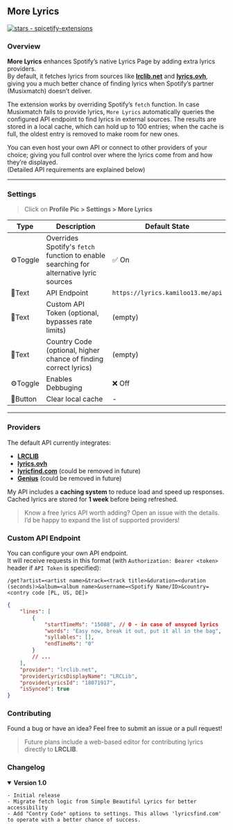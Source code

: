 ## More Lyrics

<a href="https://github.com/Kamiloo13/spicetify-extensions"><img src="https://img.shields.io/github/stars/Kamiloo13/spicetify-extensions?style=social&amp;logo=data:image/png;base64,iVBORw0KGgoAAAANSUhEUgAAAA4AAAAOCAQAAAC1QeVaAAAAAmJLR0QA/4ePzL8AAACpSURBVBgZBcErCsIAAADQl0SriL9q0uItFLtgsxl1WRCT+AG7sLpi9AYeY21F3QUmhm0w3wMANtYAAAAtma82AABw8fFxBgCAnkwgkOkCMBJ6equkGhpSlZen0JCpUiow0wEdM4FUaQILhSsAOCgtAeZyewBbuTkAPNwB3D0AgNhOzcpKzU4MAHWFSOLnJxEp1AEYq+Ru+vpucpUxAE1HAwADJ00AAAAAf0pmMuwUt9p+AAAAAElFTkSuQmCC" alt="stars - spicetify-extensions"></a>

### Overview

**More Lyrics** enhances Spotify’s native Lyrics Page by adding extra lyrics providers.  
By default, it fetches lyrics from sources like **[lrclib.net](https://lrclib.net/)** and **[lyrics.ovh](https://lyrics.ovh/)**, giving you a much better chance of finding lyrics when Spotify’s partner (Musixmatch) doesn’t deliver.

The extension works by overriding Spotify’s `fetch` function. In case Musixmatch fails to provide lyrics, `More Lyrics` automatically queries the configured API endpoint to find lyrics in external sources. The results are stored in a local cache, which can hold up to 100 entries; when the cache is full, the oldest entry is removed to make room for new ones.

You can even host your own API or connect to other providers of your choice; giving you full control over where the lyrics come from and how they’re displayed.  
(Detailed API requirements are explained below)

---

### Settings

> Click on **Profile Pic > Settings > More Lyrics**

| Type     | Description                                                                            | Default State                     |
| -------- | -------------------------------------------------------------------------------------- | --------------------------------- |
| ⚙️Toggle | Overrides Spotify's `fetch` function to enable searching for alternative lyric sources | ✅ On                             |
| 📝Text   | API Endpoint                                                                           | `https://lyrics.kamiloo13.me/api` |
| 📝Text   | Custom API Token (optional, bypasses rate limits)                                      | (empty)                           |
| 📝Text   | Country Code (optional, higher chance of finding correct lyrics)                       | (empty)                           |
| ⚙️Toggle | Enables Debbuging                                                                      | ❌ Off                            |
| 📩Button | Clear local cache                                                                      | -                                 |

---

### Providers

The default API currently integrates:

-   **[LRCLIB](https://lrclib.net/)**
-   **[lyrics.ovh](https://lyrics.ovh/)**
-   **[lyricfind.com](https://lyrics.lyricfind.com/)** (could be removed in future)
-   **[Genius](https://genius.com/)** (could be removed in future)

My API includes a **caching system** to reduce load and speed up responses. Cached lyrics are stored for **1 week** before being refreshed.

> Know a free lyrics API worth adding? Open an issue with the details. I’d be happy to expand the list of supported providers!

### Custom API Endpoint

You can configure your own API endpoint.  
It will receive requests in this format (with `Authorization: Bearer <token>` header if `API Token` is specified):

```
/get?artist=<artist name>&track=<track title>&duration=<duration (seconds)>&album=<album name>&username=<Spotify Name/ID>&country=<contry code [PL, US, DE]>
```

```json
{
    "lines": [
        {
            "startTimeMs": "15088", // 0 - in case of unsyced lyrics
            "words": "Easy now, break it out, put it all in the bag",
            "syllables": [],
            "endTimeMs": "0"
        }
        // ...
    ],
    "provider": "lrclib.net",
    "providerLyricsDisplayName": "LRCLib",
    "providerLyricsId": "18071917",
    "isSynced": true
}
```

### Contributing

Found a bug or have an idea? Feel free to submit an issue or a pull request!

> Future plans include a web-based editor for contributing lyrics directly to **LRCLIB**.

### Changelog

<details open>
    <summary><b>Version 1.0</b></summary>

    - Initial release
    - Migrate fetch logic from Simple Beautiful Lyrics for better accessibility
    - Add "Contry Code" options to settings. This allows 'lyricsfind.com' to operate with a better chance of success.

</details>
